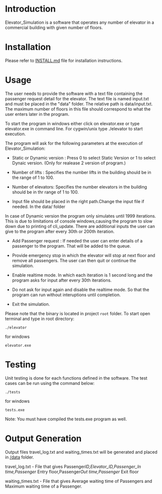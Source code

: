 # Introduction

Elevator_Simulation is a software that operates any number of elevator in a commercial building with given number of floors.

# Installation

Please refer to [INSTALL.md](/devel/INSTALL.md) file for installation instructions.

# Usage

The user needs to provide the software with a text file containing the passenger request detail for the elevator. The text file is named input.txt and must be placed in the "data" folder. The relative path is data/input.txt. The maximum number of floors in this file should correspond to what the user enters later in the program.

To start the program in windows either click on elevator.exe or type elevator.exe in command line. For cygwin/unix type ./elevator to start execution.

The program will ask for the following parameters at the execution of Elevator_Simulation:

- Static or Dynamic version : Press 0 to select Static Version or 1 to select Dynaic version. (Only for realease 2 version of program.)

- Number of lifts : Specifies the number lifts in the building should be in the range of 1 to 100.

- Number of elevators: Specifies the number elevators in the building should be in thr range of 1 to 100.

- Input file should be placed in the right path.Change the input file if needed. In the data/ folder

In case of Dynamic version the program only simulates until 1999 iterations. This is due to limitations of console windows,causing the program to slow down due to printing of cli_update. There are additional inputs the user can give to the program after every 30th or 200th iteration.

- Add Passenger request : If needed the user can enter details of a passenger to the program. That will be added to the queue.

- Provide emergency stop in which the elevator will stop at next floor and remove all passengers. The user can then quit or continue the simulation.

- Enable realtime mode. In which each iteration is 1 second long and the program asks for input after every 30th iterations.

- Do not ask for input again and disable the realtime mode. So that the program can run without interuptions until completion.

- Exit the simulation.

Please note that the binary is located in project `root` folder. To start open terminal and type in root directory:

```
./elevator
```

for windows

```
elevator.exe
```

# Testing

Unit testing is done for each functions defined in the software. The test cases can be run using the command below:

```
./tests
```

for windows

```
tests.exe
```

Note: You must have compiled the tests.exe program as well.

# Output Generation

Output files travel_log.txt and waiting_times.txt  will be generated and placed in [/data](/devel/data/) folder.

travel_log.txt - File that gives Passenger*ID,Elevator_ID,Passenger_In time,Passenger* Entry floor,Passenger*Out time,Passenger* Exit floor

waiting_times.txt - File that gives Average waiting time of Passengers and Maximum waiting time of a Passenger.
